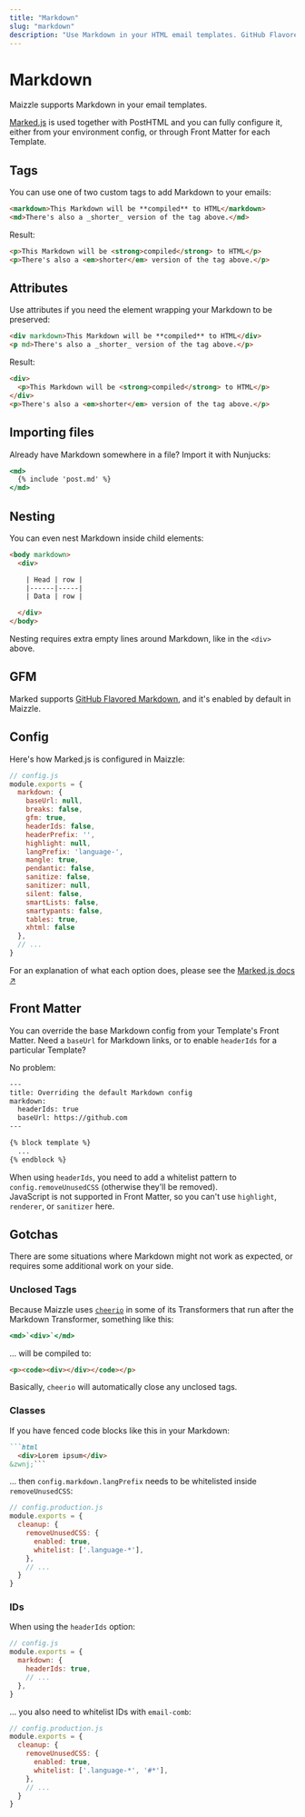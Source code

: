 ```yaml
---
title: "Markdown"
slug: "markdown"
description: "Use Markdown in your HTML email templates. GitHub Flavored Markdown included, too."
---
```


# Markdown

Maizzle supports Markdown in your email templates.

[Marked.js](https://github.com/markedjs/marked) is used together with PostHTML and you can fully configure it, either from your environment config, or through Front Matter for each Template.

## Tags

You can use one of two custom tags to add Markdown to your emails:

```html
<markdown>This Markdown will be **compiled** to HTML</markdown>
<md>There's also a _shorter_ version of the tag above.</md>
```

Result: 

```html
<p>This Markdown will be <strong>compiled</strong> to HTML</p>
<p>There's also a <em>shorter</em> version of the tag above.</p>
```

## Attributes

Use attributes if you need the element wrapping your Markdown to be preserved:

```html
<div markdown>This Markdown will be **compiled** to HTML</div>
<p md>There's also a _shorter_ version of the tag above.</p>
```

Result: 

```html
<div>
  <p>This Markdown will be <strong>compiled</strong> to HTML</p>
</div>
<p>There's also a <em>shorter</em> version of the tag above.</p>
```

## Importing files

Already have Markdown somewhere in a file? Import it with Nunjucks:

```handlebars
<md>
  {% include 'post.md' %}
</md>
```

## Nesting

You can even nest Markdown inside child elements:

```html
<body markdown>
  <div>

    | Head | row |
    |------|-----|
    | Data | row |

  </div>
</body>
```

<div class="bg-gray-100 border-l-4 border-gradient-b-orange-dark p-4 mb-4 text-md" role="alert">
  <div class="text-gray-600">Nesting requires extra empty lines around Markdown, like in the <code class="shiki-inline">&lt;div&gt;</code> above.</div>
</div>

## GFM

Marked supports [GitHub Flavored Markdown](https://github.github.com/gfm/), and it's enabled by default in Maizzle.

## Config

Here's how Marked.js is configured in Maizzle:

```js
// config.js
module.exports = {
  markdown: {
    baseUrl: null,
    breaks: false,
    gfm: true,
    headerIds: false,
    headerPrefix: '',
    highlight: null,
    langPrefix: 'language-',
    mangle: true,
    pendantic: false,
    sanitize: false,
    sanitizer: null,
    silent: false,
    smartLists: false,
    smartypants: false,
    tables: true,
    xhtml: false
  },
  // ...
}
```

For an explanation of what each option does, please see the [Marked.js docs &nearr;](https://marked.js.org)

## Front Matter

You can override the base Markdown config from your Template's Front Matter.
Need a `baseUrl` for Markdown links, or to enable `headerIds` for a particular Template? 

No problem:

```handlebars
---
title: Overriding the default Markdown config
markdown:
  headerIds: true
  baseUrl: https://github.com
---

{% block template %}
  ...
{% endblock %}
```

<div class="bg-gray-100 border-l-4 border-gradient-b-ocean-light p-4 mb-4 text-md" role="alert">
  <div class="text-gray-600">When using <code class="shiki-inline">headerIds</code>, you need to add a whitelist pattern to   <code class="shiki-inline">config.removeUnusedCSS</code> (otherwise they'll be removed).</div>
</div>

<div class="bg-gray-100 border-l-4 border-gradient-b-red-dark p-4 mb-4 text-md" role="alert">
  <div class="text-gray-600">JavaScript is not supported in Front Matter, so you can't use <code class="shiki-inline">highlight</code>, <code class="shiki-inline">renderer</code>, or <code class="shiki-inline">sanitizer</code> here.</div>
</div>

## Gotchas

There are some situations where Markdown might not work as expected, or requires some additional work on your side.

### Unclosed Tags

Because Maizzle uses [`cheerio`](https://github.com/cheeriojs/cheerio) in some of its Transformers that run after the Markdown Transformer, something like this:

```handlebars
<md>`<div>`</md>
```

... will be compiled to:

```html
<p><code><div></div></code></p>
```

Basically, `cheerio` will automatically close any unclosed tags.

### Classes

If you have fenced code blocks like this in your Markdown:

```markdown
```html
  <div>Lorem ipsum</div>
&zwnj;```
```

... then `config.markdown.langPrefix` needs to be whitelisted inside `removeUnusedCSS`:

```js
// config.production.js
module.exports = {
  cleanup: {
    removeUnusedCSS: {
      enabled: true,
      whitelist: ['.language-*'],
    },
    // ...
  }
}
```

### IDs

When using the `headerIds` option:

```js
// config.js
module.exports = {
  markdown: {
    headerIds: true,
    // ...
  },
}
```

... you also need to whitelist IDs with `email-comb`:

```js
// config.production.js
module.exports = {
  cleanup: {
    removeUnusedCSS: {
      enabled: true,
      whitelist: ['.language-*', '#*'],
    },
    // ...
  }
}
```
